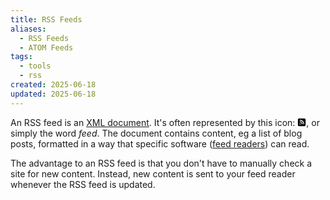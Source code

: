 ```yaml
---
title: RSS Feeds
aliases:
  - RSS Feeds
  - ATOM Feeds
tags:
  - tools
  - rss
created: 2025-06-18
updated: 2025-06-18
---
```


An RSS feed is an [XML document](https://developer.mozilla.org/en-US/docs/Web/XML/Guides/XML_introduction). It's often represented by this icon: <svg xmlns="http://www.w3.org/2000/svg" viewBox="0 0 448 512" style="width: 1em; height: 1em; vertical-align: -0.125em;"><!--!Font Awesome Free 6.7.2 by @fontawesome - https://fontawesome.com License - https://fontawesome.com/license/free Copyright 2025 Fonticons, Inc.--><path d="M64 32C28.7 32 0 60.7 0 96L0 416c0 35.3 28.7 64 64 64l320 0c35.3 0 64-28.7 64-64l0-320c0-35.3-28.7-64-64-64L64 32zM96 136c0-13.3 10.7-24 24-24c137 0 248 111 248 248c0 13.3-10.7 24-24 24s-24-10.7-24-24c0-110.5-89.5-200-200-200c-13.3 0-24-10.7-24-24zm0 96c0-13.3 10.7-24 24-24c83.9 0 152 68.1 152 152c0 13.3-10.7 24-24 24s-24-10.7-24-24c0-57.4-46.6-104-104-104c-13.3 0-24-10.7-24-24zm0 120a32 32 0 1 1 64 0 32 32 0 1 1 -64 0z"/></svg>, or simply the word *feed*. The document contains content, eg a list of blog posts, formatted in a way that specific software ([feed readers](notes/feed-readers.md)) can read.

The advantage to an RSS feed is that you don't have to manually check a site for new content. Instead, new content is sent to your feed reader whenever the RSS feed is updated.
 